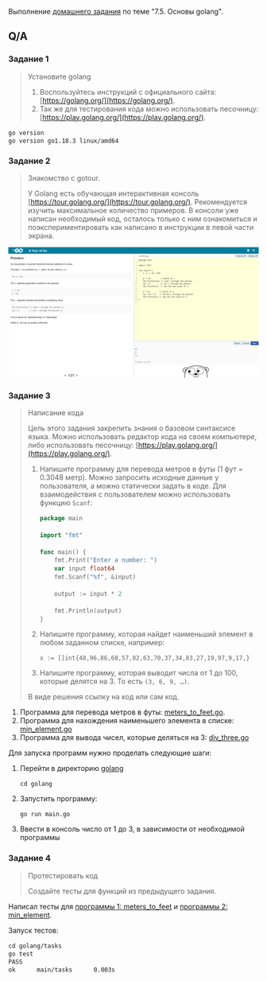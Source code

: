 Выполнение [домашнего задания](https://github.com/netology-code/virt-homeworks/blob/master/07-terraform-05-golang/README.md)
по теме "7.5. Основы golang".

## Q/A

### Задание 1

> Установите golang
> 
> 1. Воспользуйтесь инструкций с официального сайта: [https://golang.org/](https://golang.org/).
> 2. Так же для тестирования кода можно использовать песочницу: [https://play.golang.org/](https://play.golang.org/).

```shell
go version
go version go1.18.3 linux/amd64
```

### Задание 2

> Знакомство с gotour.
> 
> У Golang есть обучающая интерактивная консоль [https://tour.golang.org/](https://tour.golang.org/).
> Рекомендуется изучить максимальное количество примеров. В консоли уже написан необходимый код,
> осталось только с ним ознакомиться и поэкспериментировать как написано в инструкции в левой части экрана.

![gotour](./gotour.png)

### Задание 3

> Написание кода
> 
> Цель этого задания закрепить знания о базовом синтаксисе языка. Можно использовать редактор кода
> на своем компьютере, либо использовать песочницу: [https://play.golang.org/](https://play.golang.org/).
> 
> 1. Напишите программу для перевода метров в футы (1 фут = 0.3048 метр). Можно запросить исходные данные
> у пользователя, а можно статически задать в коде.
> Для взаимодействия с пользователем можно использовать функцию `Scanf`:
>     ```go
>     package main
>     
>     import "fmt"
>     
>     func main() {
>         fmt.Print("Enter a number: ")
>         var input float64
>         fmt.Scanf("%f", &input)
>     
>         output := input * 2
>     
>         fmt.Println(output)    
>     }
>     ```
> 
> 1. Напишите программу, которая найдет наименьший элемент в любом заданном списке, например:
>    ```
>    x := []int{48,96,86,68,57,82,63,70,37,34,83,27,19,97,9,17,}
>    ```
> 1. Напишите программу, которая выводит числа от 1 до 100, которые делятся на 3. То есть `(3, 6, 9, …)`.
> 
> В виде решения ссылку на код или сам код.

1. Программа для перевода метров в футы: [meters_to_feet.go](./golang/tasks/meters_to_feet.go).
2. Программа для нахождения наименьшего элемента в списке: [min_element.go](./golang/tasks/min_element.go)
3. Программа для вывода чисел, которые деляться на 3: [div_three.go](./golang/tasks/div_three.go)

Для запуска программ нужно проделать следующие шаги:

1. Перейти в директорию [golang](./golang/)
    ```shell
	cd golang
	```
1. Запустить программу:
	```shell
	go run main.go
	```
1. Ввести в консоль число от 1 до 3, в зависимости от необходимой программы

### Задание 4

> Протестировать код
>
> Создайте тесты для функций из предыдущего задания.

Написал тесты для [программы 1: meters_to_feet](./golang/tasks/meters_to_feet_test.go) и [программы 2: min_element](./golang/tasks/min_element_test.go).

Запуск тестов:

```shell
cd golang/tasks
go test
PASS
ok      main/tasks      0.003s
```
